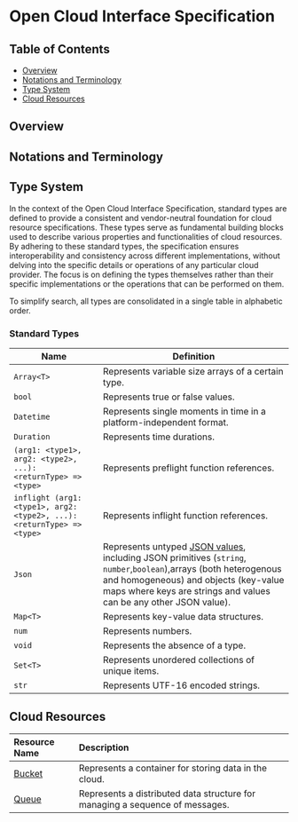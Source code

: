 
# Open Cloud Interface Specification

## Table of Contents

- [Overview](#overview)
- [Notations and Terminology](#notations-and-terminology)
- [Type System](#type-system)
- [Cloud Resources](#cloud-resources)

## Overview

## Notations and Terminology

## Type System

In the context of the Open Cloud Interface Specification, standard types are defined to provide a consistent and vendor-neutral foundation for cloud resource specifications. These types serve as fundamental building blocks used to describe various properties and functionalities of cloud resources. By adhering to these standard types, the specification ensures interoperability and consistency across different implementations, without delving into the specific details or operations of any particular cloud provider. The focus is on defining the types themselves rather than their specific implementations or the operations that can be performed on them.

To simplify search, all types are consolidated in a single table in alphabetic order.

### Standard Types <a id="standard-types"></a>

| Name   | Definition                       |
| ------ | -------------------------------- |
| `Array<T>`    | Represents variable size arrays of a certain type.           |
| `bool` | Represents true or false values.        |
| `Datetime` | Represents single moments in time in a platform-independent format. |
| `Duration` | Represents time durations. |
|`(arg1: <type1>, arg2: <type2>, ...): <returnType> => <type>` | Represents preflight function references. |
| `inflight (arg1: <type1>, arg2: <type2>, ...): <returnType> => <type>` | Represents inflight function references. |
| `Json` | Represents untyped [JSON values](https://www.json.org/json-en.html), including JSON primitives (`string`, `number`,`boolean`),arrays (both heterogenous and homogeneous) and objects (key-value maps where keys are strings and values can be any other JSON value). |
| `Map<T>`      | Represents key-value data structures. |
| `num`  | Represents numbers.     |
| `void` | Represents the absence of a type. |
| `Set<T>`      | Represents unordered collections of unique items. |
| `str`  | Represents UTF-16 encoded strings.           |

## Cloud Resources

| Resource Name | Description              |
| :------------ | :----------------------- |
| [Bucket](resources/bucket.md) | Represents a container for storing data in the cloud. |
| [Queue](resources/queue.md) | Represents a distributed data structure for managing a sequence of messages. |
